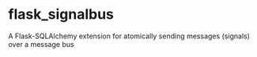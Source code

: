 # flask_signalbus
A Flask-SQLAlchemy extension for atomically sending messages (signals) over a message bus
